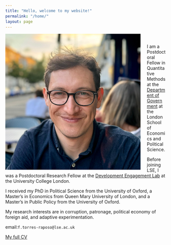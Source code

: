 ```yaml
---
title: "Hello, welcome to my website!"
permalink: "/home/"
layout: page
---
```


<img align="left" src="/Louisa.png" style="margin-right: 20px;">

<br> 

I am a Postdoctoral Fellow in Quantitative Methods at the [Department of Government](https://www.lse.ac.uk/government/people/academic-staff/felipe-torres-raposo) at the London School of Economics and Political Science.

Before joining LSE, I was a Postdoctoral Research Fellow at the [Development Engagement Lab](https://developmentcompass.org) at the University College London.

I received my PhD in Political Science from the University of Oxford, a Master’s in Economics from Queen Mary University of London, and a Master’s in Public Policy from the University of Oxford.

My research interests are in corruption, patronage, political economy of foreign aid, and adaptive experimentation. 

email:`f.torres-raposo@lse.ac.uk`

[My full CV](https://www.dropbox.com/scl/fi/45oaks8oukalk1v3ibgqp/CV_Felipe_Raposo.pdf?rlkey=tb15r384zadgjndlvvbpv7ysg&dl=0) 



